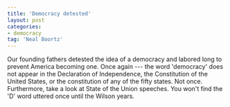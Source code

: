 ```yaml
---
title: 'Democracy detested'
layout: post
categories:
- democracy
tag: 'Neal Boortz'
---
```


Our founding fathers detested the idea of a democracy and labored long to prevent America becoming one. Once again --- the word 'democracy' does not appear in the Declaration of Independence, the Constitution of the United States, or the constitution of any of the fifty states. Not once. Furthermore, take a look at State of the Union speeches. You won't find the 'D' word uttered once until the Wilson years.